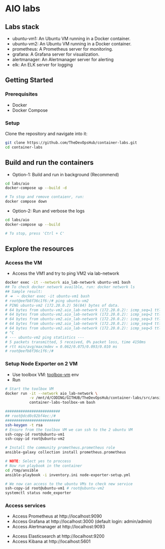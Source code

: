 # AIO labs

## Labs stack

- ubuntu-vm1: An Ubuntu VM running in a Docker container.
- ubuntu-vm2: An Ubuntu VM running in a Docker container.
- prometheus: A Prometheus server for monitoring.
- grafana: A Grafana server for visualization.
- alertmanager: An Alertmanager server for alerting
- elk: An ELK server for logging

## Getting Started

### Prerequisites

- Docker
- Docker Compose

### Setup

Clone the repository and navigate into it:

```bash
git clone https://github.com/TheDevOpsHub/container-labs.git
cd container-labs
```

## Build and run the containers

- Option-1: Build and run in background (Recommend)

```bash
cd labs/aio
docker-compose up --build -d

# To stop and remove contaienr, run:
docker compose down
```

- Option-2: Run and verbose the logs

```bash
cd labs/aio
docker-compose up --build

# To stop, press 'Ctrl + C'
```

## Explore the resources

### Access the VM

- Access the VM1 and try to ping VM2 via lab-network

```bash
docker exec -it --network aio_lab-network ubuntu-vm1 bash
## To check docker network availble, run: docker network ls
## Sample result:
# ➜  ~ docker exec -it ubuntu-vm1 bash
# root@eefb8f36c1f6:/# ping ubuntu-vm2
# PING ubuntu-vm2 (172.20.0.2) 56(84) bytes of data.
# 64 bytes from ubuntu-vm2.aio_lab-network (172.20.0.2): icmp_seq=1 ttl=64 time=0.062 ms
# 64 bytes from ubuntu-vm2.aio_lab-network (172.20.0.2): icmp_seq=2 ttl=64 time=0.074 ms
# 64 bytes from ubuntu-vm2.aio_lab-network (172.20.0.2): icmp_seq=3 ttl=64 time=0.072 ms
# 64 bytes from ubuntu-vm2.aio_lab-network (172.20.0.2): icmp_seq=4 ttl=64 time=0.076 ms
# 64 bytes from ubuntu-vm2.aio_lab-network (172.20.0.2): icmp_seq=5 ttl=64 time=0.093 ms
# ^C
# --- ubuntu-vm2 ping statistics ---
# 5 packets transmitted, 5 received, 0% packet loss, time 4150ms
# rtt min/avg/max/mdev = 0.062/0.075/0.093/0.010 ms
# root@eefb8f36c1f6:/#
```

### Setup Node Exporter on 2 VM

- Use toolbox VM: [toolbox-vm](../../pools/toolbox-vm/) env
- Run

```bash
# Start the toolbox VM
docker run -it --network aio_lab-network \
           -v /mnt/d/CODING/GITHUB/TheDevOpsHub/container-labs/src/ansible:/tmp/ansible \
           container-labs-toolbox-vm bash

#########################
## root@dcd0c02bf4ec:/#
#########################
ssh-keygen -t rsa
# Ensure from the toolbox VM we can ssh to the 2 ubuntu VM
ssh-copy-id root@ubuntu-vm1
ssh-copy-id root@ubuntu-vm2

# Install the community prometheus.prometheus role
ansible-galaxy collection install prometheus.prometheus

# NOTE: Select yes to proccess
# Now run playbook in the container
cd /tmp/ansible
ansible-playbook -i inventory.ini node-exporter-setup.yml

# We now can access to the ubuntu VMs to check new service
ssh-copy-id root@ubuntu-vm1 # root@ubuntu-vm2
systemctl status node_exporter
```

### Access services

<!-- Monitoring -->

- Access Prometheus at http://localhost:9090
- Access Grafana at http://localhost:3000 (default login: admin/admin)
- Access Alertmanager at http://localhost:9093
<!-- Logging -->
- Access Elasticsearch at http://localhost:9200
- Access Kibana at http://localhost:5601
